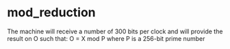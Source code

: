 # mod_reduction
The machine will receive a number of 300 bits per clock and will provide the result on O such that: O = X mod P where P is a 256-bit prime number
